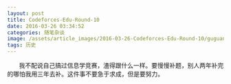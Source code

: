 ```yaml
---
layout: post
title: Codeforces-Edu-Round-10
date: 2016-03-26 03:34:52
categories: 随笔杂谈
image: /assets/article_images/2016-03-26-Codeforces-Edu-Round-10/guguang1.JPG
tags: 历史
---
```



&#160; &#160; &#160; &#160;我不配说自己搞过信息学竞赛，渣得跟什么一样。要慢慢补题，别人两年补完的哪怕我用三年去补。这件事不要急于求成，但是要努力。
